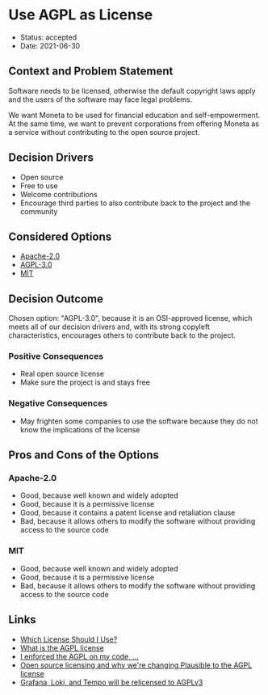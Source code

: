 # Use AGPL as License

- Status: accepted
- Date: 2021-06-30

## Context and Problem Statement

Software needs to be licensed, otherwise the default copyright laws apply and the users of the software may face legal problems.

We want Moneta to be used for financial education and self-empowerment. At the same time, we want to prevent corporations from offering Moneta as a service without contributing to the open source project.

## Decision Drivers

- Open source
- Free to use
- Welcome contributions
- Encourage third parties to also contribute back to the project and the community

## Considered Options

- [Apache-2.0](https://opensource.org/licenses/Apache-2.0)
- [AGPL-3.0](https://opensource.org/licenses/AGPL-3.0)
- [MIT](https://opensource.org/licenses/MIT)

## Decision Outcome

Chosen option: "AGPL-3.0", because it is an OSI-approved license, which meets all of our decision drivers and, with its strong copyleft characteristics, encourages others to contribute back to the project.

### Positive Consequences

- Real open source license
- Make sure the project is and stays free

### Negative Consequences

- May frighten some companies to use the software because they do not know the implications of the license

## Pros and Cons of the Options

### Apache-2.0

- Good, because well known and widely adopted
- Good, because it is a permissive license
- Good, because it contains a patent license and retaliation clause
- Bad, because it allows others to modify the software without providing access to the source code

### MIT

- Good, because well known and widely adopted
- Good, because it is a permissive license
- Bad, because it allows others to modify the software without providing access to the source code

## Links

- [Which License Should I Use?](https://exygy.com/blog/which-license-should-i-use-mit-vs-apache-vs-gpl/)
- [What is the AGPL license](https://snyk.io/learn/agpl-license/)
- [I enforced the AGPL on my code, …](https://raymii.org/s/blog/I_enforced_the_AGPL_on_my_code_heres_how_it_went.html)
- [Open source licensing and why we're changing Plausible to the AGPL license](http://web.archive.org/web/20201015140440/https://plausible.io/blog/open-source-licenses)
- [Grafana, Loki, and Tempo will be relicensed to AGPLv3](https://grafana.com/blog/2021/04/20/grafana-loki-tempo-relicensing-to-agplv3/)

<!-- markdownlint-disable-file MD013 -->
